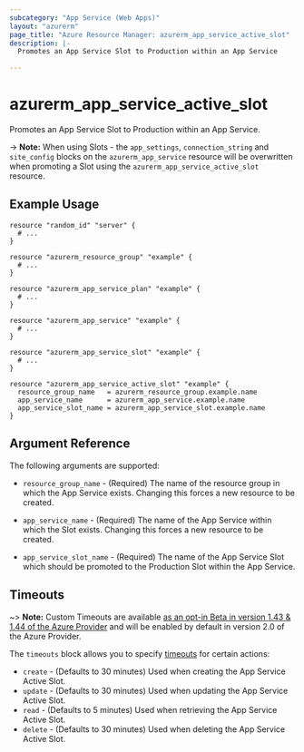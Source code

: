 ```yaml
---
subcategory: "App Service (Web Apps)"
layout: "azurerm"
page_title: "Azure Resource Manager: azurerm_app_service_active_slot"
description: |-
  Promotes an App Service Slot to Production within an App Service

---
```


# azurerm_app_service_active_slot

Promotes an App Service Slot to Production within an App Service.

-> **Note:** When using Slots - the `app_settings`, `connection_string` and `site_config` blocks on the `azurerm_app_service` resource will be overwritten when promoting a Slot using the `azurerm_app_service_active_slot` resource.

## Example Usage

```hcl
resource "random_id" "server" {
  # ...
}

resource "azurerm_resource_group" "example" {
  # ...
}

resource "azurerm_app_service_plan" "example" {
  # ...
}

resource "azurerm_app_service" "example" {
  # ...
}

resource "azurerm_app_service_slot" "example" {
  # ...
}

resource "azurerm_app_service_active_slot" "example" {
  resource_group_name   = azurerm_resource_group.example.name
  app_service_name      = azurerm_app_service.example.name
  app_service_slot_name = azurerm_app_service_slot.example.name
}
```

## Argument Reference

The following arguments are supported:

* `resource_group_name` - (Required) The name of the resource group in which the App Service exists. Changing this forces a new resource to be created.

* `app_service_name` - (Required) The name of the App Service within which the Slot exists.  Changing this forces a new resource to be created.

* `app_service_slot_name` - (Required) The name of the App Service Slot which should be promoted to the Production Slot within the App Service.

## Timeouts

~> **Note:** Custom Timeouts are available [as an opt-in Beta in version 1.43 & 1.44 of the Azure Provider](/docs/providers/azurerm/guides/2.0-beta.html) and will be enabled by default in version 2.0 of the Azure Provider.

The `timeouts` block allows you to specify [timeouts](https://www.terraform.io/docs/configuration/resources.html#timeouts) for certain actions:

* `create` - (Defaults to 30 minutes) Used when creating the App Service Active Slot.
* `update` - (Defaults to 30 minutes) Used when updating the App Service Active Slot.
* `read` - (Defaults to 5 minutes) Used when retrieving the App Service Active Slot.
* `delete` - (Defaults to 30 minutes) Used when deleting the App Service Active Slot.
